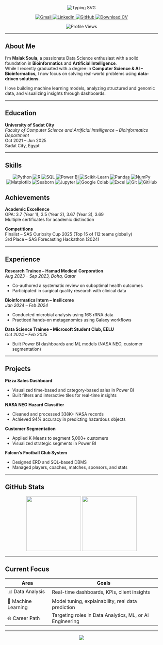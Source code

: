 <div align="center">

  <img src="https://readme-typing-svg.herokuapp.com?font=Fira+Code&weight=600&size=20&pause=1000&color=36B37E&center=true&vCenter=true&random=false&width=1000&height=100&lines=Hi+there%2C+I'm+Malak+Soula+%F0%9F%91%8B;Data+Analyst+%7C+ML+Engineer+%7C+Bioinformatics+Graduate;Passionate+about+turning+data+into+decisions+%F0%9F%92%AB" alt="Typing SVG" />

<p>
  <a href="mailto:malaksola1606@gmail.com">
    <img src="https://img.shields.io/badge/Gmail-D14836?style=for-the-badge&logo=gmail&logoColor=white" alt="Gmail"/>
  </a>
  <a href="https://www.linkedin.com/in/MalakAbdelfattah/">
    <img src="https://img.shields.io/badge/LinkedIn-0077B5?style=for-the-badge&logo=linkedin&logoColor=white" alt="LinkedIn"/>
  </a>
  <a href="https://github.com/MalakSoula">
    <img src="https://img.shields.io/badge/GitHub-181717?style=for-the-badge&logo=github&logoColor=white" alt="GitHub"/>
  </a>
  <a href="https://github.com/MalakSoula/MalakSoula/raw/main/updated_Malak's resume.pdf">
    <img src="https://img.shields.io/badge/Download_CV-0A66C2?style=for-the-badge&logo=adobeacrobatreader&logoColor=white" alt="Download CV"/>
  </a>
</p>

<img src="https://komarev.com/ghpvc/?username=MalakSoula&style=for-the-badge&color=brightgreen" alt="Profile Views"/>

</div>

---

## About Me

I’m **Malak Soula**, a passionate Data Science enthusiast with a solid foundation in **Bioinformatics** and **Artificial Intelligence**.  
While I recently graduated with a degree in **Computer Science & AI – Bioinformatics**, I now focus on solving real-world problems using **data-driven solutions**.

I love building machine learning models, analyzing structured and genomic data, and visualizing insights through dashboards.

---

## Education

**University of Sadat City**  
*Faculty of Computer Science and Artificial Intelligence – Bioinformatics Department*  
Oct 2021 – Jun 2025  
Sadat City, Egypt  

---

##  Skills

<div align="center">

![Python](https://img.shields.io/badge/Python-3776AB?style=for-the-badge&logo=python&logoColor=white)
![R](https://img.shields.io/badge/R-276DC3?style=for-the-badge&logo=r&logoColor=white)
![SQL](https://img.shields.io/badge/SQL-003B57?style=for-the-badge&logo=postgresql&logoColor=white)
![Power BI](https://img.shields.io/badge/PowerBI-F2C811?style=for-the-badge&logo=powerbi&logoColor=black)
![Scikit-Learn](https://img.shields.io/badge/Scikit--Learn-F7931E?style=for-the-badge&logo=scikitlearn&logoColor=white)
![Pandas](https://img.shields.io/badge/Pandas-150458?style=for-the-badge&logo=pandas&logoColor=white)
![NumPy](https://img.shields.io/badge/Numpy-013243?style=for-the-badge&logo=numpy&logoColor=white)
![Matplotlib](https://img.shields.io/badge/Matplotlib-11557C?style=for-the-badge&logo=matplotlib&logoColor=white)
![Seaborn](https://img.shields.io/badge/Seaborn-5A9BD5?style=for-the-badge&logo=seaborn&logoColor=white)
![Jupyter](https://img.shields.io/badge/Jupyter-F37626?style=for-the-badge&logo=jupyter&logoColor=white)
![Google Colab](https://img.shields.io/badge/Colab-F9AB00?style=for-the-badge&logo=googlecolab&logoColor=white)
![Excel](https://img.shields.io/badge/Microsoft%20Excel-217346?style=for-the-badge&logo=microsoft-excel&logoColor=white)
![Git](https://img.shields.io/badge/Git-F05032?style=for-the-badge&logo=git&logoColor=white)
![GitHub](https://img.shields.io/badge/GitHub-181717?style=for-the-badge&logo=github&logoColor=white)
</div>

##  Achievements

**Academic Excellence**  
GPA: 3.7 (Year 1), 3.5 (Year 2), 3.67 (Year 3), 3.69  
Multiple certificates for academic distinction

**Competitions**  
Finalist – SAS Curiosity Cup 2025 (Top 15 of 112 teams globally)  
3rd Place – SAS Forecasting Hackathon (2024)  

---

## Experience

**Research Trainee – Hamad Medical Corporation**  
*Aug 2023 – Sep 2023, Doha, Qatar*  
- Co-authored a systematic review on suboptimal health outcomes  
- Participated in surgical quality research with clinical data

**Bioinformatics Intern – Insilicome**  
*Jan 2024 – Feb 2024*  
- Conducted microbial analysis using 16S rRNA data  
- Practiced hands-on metagenomics using Galaxy workflows

**Data Science Trainee – Microsoft Student Club, EELU**  
*Oct 2024 – Feb 2025*  
- Built Power BI dashboards and ML models (NASA NEO, customer segmentation)

---

## Projects

**Pizza Sales Dashboard**  
- Visualized time-based and category-based sales in Power BI  
- Built filters and interactive tiles for real-time insights

**NASA NEO Hazard Classifier**  
- Cleaned and processed 338K+ NASA records  
- Achieved 94% accuracy in predicting hazardous objects

**Customer Segmentation**  
- Applied K-Means to segment 5,000+ customers  
- Visualized strategic segments in Power BI

**Falcon’s Football Club System**  
- Designed ERD and SQL-based DBMS  
- Managed players, coaches, matches, sponsors, and stats

---

## GitHub Stats

<div align="center">
  <img height="180em" src="https://github-readme-stats.vercel.app/api?username=MalakSoula&show_icons=true&theme=tokyonight&hide_border=true&count_private=true" />
  <img height="180em" src="https://github-readme-stats.vercel.app/api/top-langs/?username=MalakSoula&layout=compact&theme=tokyonight&hide_border=true" />
</div>

---

## Current Focus

| Area | Goals |
|------|-------|
| 📊 Data Analysis | Real-time dashboards, KPIs, client insights |
| 🧠 Machine Learning | Model tuning, explainability, real data prediction |
| 🌐 Career Path | Targeting roles in Data Analytics, ML, or AI Engineering |

---

<div align="center">
  <img src="https://capsule-render.vercel.app/api?type=waving&color=gradient&height=100&section=footer" />
</div>
